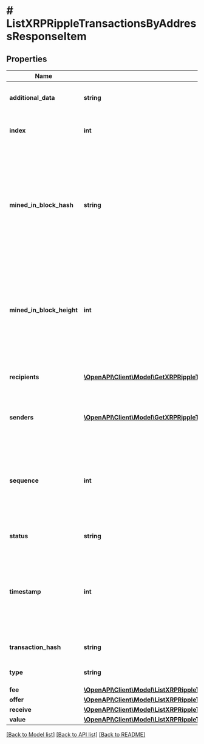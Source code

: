# # ListXRPRippleTransactionsByAddressResponseItem

## Properties

Name | Type | Description | Notes
------------ | ------------- | ------------- | -------------
**additional_data** | **string** | Represents any additional data that may be needed. |
**index** | **int** | Represents the index position of the transaction in the block. |
**mined_in_block_hash** | **string** | Represents the hash of the block where this transaction was mined/confirmed for first time. The hash is defined as a cryptographic digital fingerprint made by hashing the block header twice through the SHA256 algorithm. |
**mined_in_block_height** | **int** | Represents the hight of the block where this transaction was mined/confirmed for first time. The height is defined as the number of blocks in the blockchain preceding this specific block. |
**recipients** | [**\OpenAPI\Client\Model\GetXRPRippleTransactionDetailsByTransactionIDResponseItemRecipients[]**](GetXRPRippleTransactionDetailsByTransactionIDResponseItemRecipients.md) | Represents an object of addresses that receive the transactions. |
**senders** | [**\OpenAPI\Client\Model\GetXRPRippleTransactionDetailsByTransactionIDResponseItemSenders[]**](GetXRPRippleTransactionDetailsByTransactionIDResponseItemSenders.md) | Represents an object of addresses that provide the funds. |
**sequence** | **int** | Defines the transaction input&#39;s sequence as an integer, which is is used when transactions are replaced with newer versions before LockTime. |
**status** | **string** | Defines the status of the transaction. |
**timestamp** | **int** | Defines the exact date/time in Unix Timestamp when this transaction was mined, confirmed or first seen in Mempool, if it is unconfirmed. |
**transaction_hash** | **string** | Represents the hash of the XRP transaction. |
**type** | **string** | Specifies the type of the transaction. |
**fee** | [**\OpenAPI\Client\Model\ListXRPRippleTransactionsByAddressResponseItemFee**](ListXRPRippleTransactionsByAddressResponseItemFee.md) |  |
**offer** | [**\OpenAPI\Client\Model\ListXRPRippleTransactionsByAddressResponseItemOffer**](ListXRPRippleTransactionsByAddressResponseItemOffer.md) |  |
**receive** | [**\OpenAPI\Client\Model\ListXRPRippleTransactionsByAddressResponseItemReceive**](ListXRPRippleTransactionsByAddressResponseItemReceive.md) |  |
**value** | [**\OpenAPI\Client\Model\ListXRPRippleTransactionsByAddressResponseItemValue**](ListXRPRippleTransactionsByAddressResponseItemValue.md) |  |

[[Back to Model list]](../../README.md#models) [[Back to API list]](../../README.md#endpoints) [[Back to README]](../../README.md)
